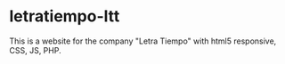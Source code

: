 # letratiempo-ltt
This is a website for the company "Letra Tiempo" with html5 responsive, CSS, JS, PHP.
